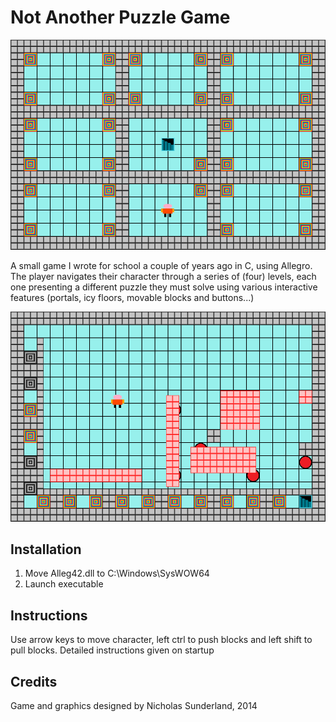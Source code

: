 
# Not Another Puzzle Game

![Screenshot](Images/lvl1.png)

A small game I wrote for school a couple of years ago in C, using Allegro. The player navigates their character through a series of (four) levels, each one presenting a different puzzle they must solve using various interactive features (portals, icy floors, movable blocks and buttons...)

![Screenshot](Images/lvl3.png)

## Installation

1. Move Alleg42.dll to C:\Windows\SysWOW64
2. Launch executable

## Instructions

Use arrow keys to move character, left ctrl to push blocks and left shift to pull blocks. Detailed instructions given on startup

## Credits

Game and graphics designed by Nicholas Sunderland, 2014
